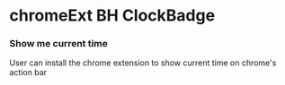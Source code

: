 chromeExt BH ClockBadge
=======================

<h3>Show me current time</h3>

<p>User can install the chrome extension to show current time on chrome's action bar</p>